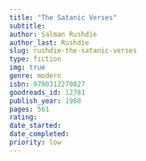 ```yaml
---
title: "The Satanic Verses"
subtitle: 
author: Salman Rushdie
author_last: Rushdie
slug: rushdie-the-satanic-verses
type: fiction
img: true
genre: modern
isbn: 9780312270827
goodreads_id: 12781
publish_year: 1988
pages: 561
rating: 
date_started:
date_completed:
priority: low
---
```

